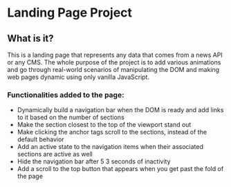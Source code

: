 # Landing Page Project

## What is it?

This is a landing page that represents any data that comes from a news API or any CMS. The whole purpose of the project is to add various animations and go through real-world scenarios of manipulating the DOM and making web pages dynamic using only vanilla JavaScript.

### Functionalities added to the page:
* Dynamically build a navigation bar when the DOM is ready and add links to it based on the number of sections
* Make the section closest to the top of the viewport stand out
* Make clicking the anchor tags scroll to the sections, instead of the default behavior
* Add an active state to the navigation items when their associated sections are active as well
* Hide the navigation bar after 5 3 seconds of inactivity
* Add a scroll to the top button that appears when you get past the fold of the page
